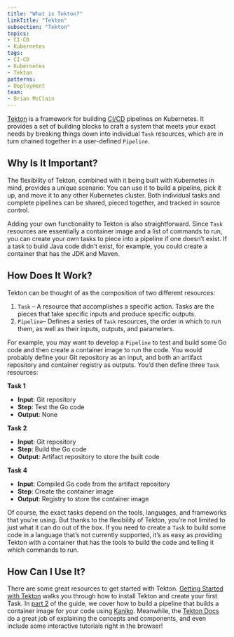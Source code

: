 ```yaml
---
title: "What is Tekton?"
linkTitle: "Tekton"
subsection: "Tekton"
topics:
- CI-CD
- Kubernetes
tags:
- CI-CD
- Kubernetes
- Tekton
patterns:
- Deployment
team:
- Brian McClain
---
```


[Tekton](https://tekton.dev) is a framework for building [CI/CD](/guides/ci-cd/ci-cd-what-is/) pipelines on Kubernetes. It provides a set of building blocks to craft a system that meets your exact needs by breaking things down into individual `Task` resources, which are in turn chained together in a user-defined `Pipeline`.

## Why Is It Important?

The flexibility of Tekton, combined with it being built with Kubernetes in mind, provides a unique scenario: You can use it to build a pipeline, pick it up, and move it to any other Kubernetes cluster. Both individual tasks and complete pipelines can be shared, pieced together, and tracked in source control.

Adding your own functionality to Tekton is also straightforward. Since `Task` resources are essentially a container image and a list of commands to run, you can create your own tasks to piece into a pipeline if one doesn’t exist. If a task to build Java code didn’t exist, for example, you could create a container that has the JDK and Maven.

## How Does It Work?

Tekton can be thought of as the composition of two different resources: 

1. `Task` – A resource that accomplishes a specific action. Tasks are the pieces that take specific inputs and produce specific outputs.
2. `Pipeline`– Defines a series of `Task` resources, the order in which to run them, as well as their inputs, outputs, and parameters. 

For example, you may want to develop a `Pipeline` to test and build some Go code and then create a container image to run the code. You would probably define your Git repository as an input, and both an artifact repository and container registry as outputs. You’d then define three `Task` resources:

**Task 1**
- __Input__: Git repository
- __Step__: Test the Go code
- __Output__: None

**Task 2**
- __Input__: Git repository
- __Step__: Build the Go code
- __Output__: Artifact repository to store the built code

**Task 4**
- __Input__: Compiled Go code from the artifact repository
- __Step__: Create the container image
- __Output__: Registry to store the container image

Of course, the exact tasks depend on the tools, languages, and frameworks that you’re using. But thanks to the flexibility of Tekton, you’re not limited to just what it can do out of the box. If you need to create a `Task` to build some code in a language that’s not currently supported, it’s as easy as providing Tekton with a container that has the tools to build the code and telling it which commands to run.

## How Can I Use It?

There are some great resources to get started with Tekton.  [Getting Started with Tekton](/guides/ci-cd/tekton-gs-p1/) walks you through how to install Tekton and create your first Task. In [part 2](/guides/ci-cd/tekton-gs-p2/) of the guide, we cover how to build a pipeline that builds a container image for your code using [Kaniko](https://github.com/GoogleContainerTools/kaniko). Meanwhile, the [Tekton Docs](https://tekton.dev/docs/) do a great job of explaining the concepts and components, and even include some interactive tutorials right in the browser!
